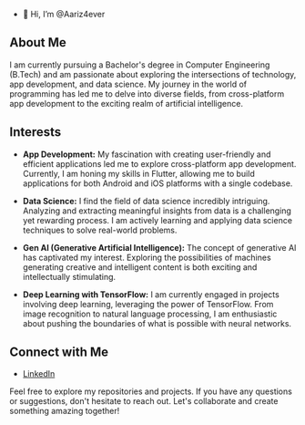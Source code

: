 - 👋 Hi, I’m @Aariz4ever
## About Me

I am currently pursuing a Bachelor's degree in Computer Engineering (B.Tech) and am passionate about exploring the intersections of technology, app development, and data science. 
My journey in the world of programming has led me to delve into diverse fields, from cross-platform app development to the exciting realm of artificial intelligence.

## Interests

- **App Development:** My fascination with creating user-friendly and efficient applications led me to explore cross-platform app development.
    Currently, I am honing my skills in Flutter, allowing me to build applications for both Android and iOS platforms with a single codebase.

- **Data Science:** I find the field of data science incredibly intriguing. Analyzing and extracting meaningful insights from data is a challenging yet rewarding process.
    I am actively learning and applying data science techniques to solve real-world problems.

- **Gen AI (Generative Artificial Intelligence):** The concept of generative AI has captivated my interest.
    Exploring the possibilities of machines generating creative and intelligent content is both exciting and intellectually stimulating.

- **Deep Learning with TensorFlow:** I am currently engaged in projects involving deep learning, leveraging the power of TensorFlow.
    From image recognition to natural language processing, I am enthusiastic about pushing the boundaries of what is possible with neural networks.

## Connect with Me

- [LinkedIn](https://www.linkedin.com/in/mohamed-aariz-0b71a7275/)

Feel free to explore my repositories and projects. If you have any questions or suggestions, don't hesitate to reach out. Let's collaborate and create something amazing together!

